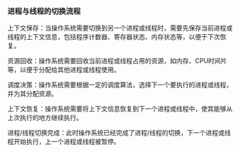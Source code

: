 ### 进程与线程的切换流程

上下文保存：当操作系统需要切换到另一个进程或线程时，需要先保存当前进程或线程的上下文信息，包括程序计数器、寄存器状态、内存状态等，以便于下次恢复。

资源回收：操作系统需要回收当前进程或线程占用的资源，如内存、CPU时间片等，以便于分配给其他进程或线程使用。

调度决策：操作系统需要根据一定的调度算法，选择下一个要执行的进程或线程，并为其分配资源。

上下文恢复：操作系统需要将上下文信息恢复到下一个进程或线程中，使其能够从上次执行的地方继续执行。

进程/线程切换完成：此时操作系统已经完成了进程/线程的切换，下一个进程或线程开始执行，上一个进程或线程被暂停。

